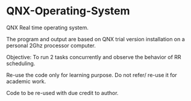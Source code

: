 # QNX-Operating-System
QNX Real time operating system. 


The program and output are based on QNX trial version installation on a personal 2Ghz processor computer.

Objective: To run 2 tasks concurrently and observe the behavior of RR scheduling.

Re-use the code only for learning purpose. Do not refer/ re-use it for academic work. 

Code to be re-used with due credit to author.

